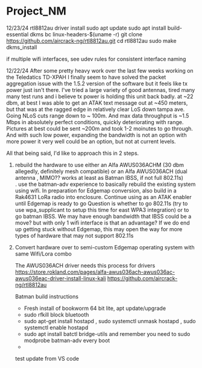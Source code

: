 # Project_NM
12/23/24
rtl8812au driver install
sudo apt update
sudo apt install build-essential dkms bc linux-headers-$(uname -r)
git clone https://github.com/aircrack-ng/rtl8812au.git
cd rtl8812au
sudo make dkms_install

if multiple wifi interfaces, see udev rules for consistent interface naming



12/22/24
After some pretty heavy work over the last few weeks working on the Teledatics TD-XPAH I finally seem to have solved the packet aggregation issue with the 1.5.2 version of the software
but it feels like tx power just isn't there. I've tried a large variety of good antennas, tired many many test runs and i believe tx power is holding this unit back badly.
at ~22 dbm, at best I was able to get an ATAK text message out at ~450 meters, but that was at the ragged edge in relatively clear LoS down tampa ave. Going NLoS cuts range down to ~ 100m. And max data throughput is
~1.5 Mbps in absolutely perfect conditions, quickly deteriorating with range. Pictures at best could be sent ~200m and took 1-2 moinutes to go through. And with such low power, expanding the bandwidth is not an option
with more power it very well could be an option, but not at current levels.

All that being said, I'd like to approach this in 2 steps.
1. rebuild the hardware to use either an Alfa AWUS036ACHM (30 dbm allegedly, definitely mesh compatible) or an Alfa AWUS036ACH (dual antenna , MIMO?? works at least as Batman IBSS, if not full 802.11s) <br>.
   use the batman-adv experience to basically rebuild the existing system using wifi. In preparation for Edgemap conversion, also build in a Rak4631 LoRa radio into enclosure. Continue using as an ATAK enabler until Edgemap is ready to go
   Question is whether to go 802.11s (try to use wpa_supplicant to setup this time for east WPA3 integration) or to go batman IBSS. We may have enough bandwidth that IBSS could be a move? but with only 1 wifi interface is that an advantage? If we do end up getting stuck without Edgemap, this may open the way for more types of hardware that may not support 802.11s
3. Convert hardware over to semi-custom Edgemap operating system with same Wifi/Lora combo

   The AWUS036ACH driver needs this process for drivers https://store.rokland.com/pages/alfa-awus036ach-awus036ac-awus036eac-driver-install-linux-kali     https://github.com/aircrack-ng/rtl8812au


   Batman build instructions
   - Fresh install of bookworm 64 bit lite, apt update/upgrade
   - sudo rfkill block bluetooth
   - sudo apt-get install hostapd , sudo systemctl unmask hostapd , sudo systemctl enable hostapd
   - sudo apt install batctl bridge-utils and remember you need to sudo modprobe batman-adv every boot
   - 

   test update from VS code
